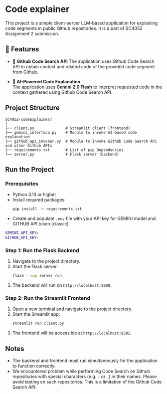 # Code explainer

This project is a simple client-server LLM-based application for explaining code segments in public Github repositories. It is a part of SC4052 Assignment 2 submission.

## 🚀 Features

- 🤖 **Github Code Search API**
  The application uses Github Code Search API to obtain context and related code of the provided code segment from Github.

- 🤖 **AI-Powered Code Explanation**  
  The application uses **Gemini 2.0 Flash** to interpret requested code in the context gathered using Github Code Search API.

## Project Structure
```
SC4052-codeExplainer/
│
├── client.py              # Streamlit client (frontend)
├── gemini_interface.py    # Module to invoke AI-based code explanation
├── github_api_invoker.py  # Module to invoke Github Code Search API and other Github APIs
├── requirements.txt       # List of pip Dependencies
└── server.py              # Flask server (backend)
```

## Run the Project

### Prerequisites
- Python 3.13 or higher
- Install required packages:
  ```bash
  pip install -r requirements.txt
  ```
- Create and populate `.env` file with your API key for GEMINI model and GITHUB API token (classic)
``` bash
GEMINI_API_KEY=
GITHUB_API_KEY=
```
### Step 1: Run the Flask Backend
1. Navigate to the project directory.
2. Start the Flask server:
   ```bash
   flask --app server run
   ```
3. The backend will run on `http://localhost:5000`.

### Step 2: Run the Streamlit Frontend
1. Open a new terminal and navigate to the project directory.
2. Start the Streamlit app:
   ```bash
   streamlit run client.py
   ```
3. The frontend will be accessible at `http://localhost:8501`.

## Notes
- The backend and frontend must run simultaneously for the application to function correctly.
- We encountered problem while performing Code Search on Github repositories with special characters (e.g. `-` or `_`) in their names. Please avoid testing on such repositories. This is a limitation of the Github Code Search API.
